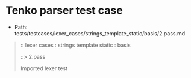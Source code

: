 # Tenko parser test case

- Path: tests/testcases/lexer_cases/strings_template_static/basis/2.pass.md

> :: lexer cases : strings template static : basis
>
> ::> 2.pass
>
> Imported lexer test
>
> <template pure> quotes

## Input

`````js
` a " b `
;
` a " b " c `
;
` a ' b `
;
` a ' b ' c `
;
` a ` b `
;
` a ` b ` c `
`````

## Output

_Note: the whole output block is auto-generated. Manual changes will be overwritten!_

Below follow outputs in four parsing modes: sloppy mode, strict mode script goal, module goal, web compat mode (always sloppy).

Note that the output parts are auto-generated by the test runner to reflect actual result.

### Sloppy mode

Parsed with script goal and as if the code did not start with strict mode header.

`````
throws: Parser error!
  Unable to ASI

` a " b `
;
` a " b " c `
;
` a ' b `
;
` a ' b ' c `
;
` a ` b `
      ^------- error

;
` a ` b ` c `
`````

### Strict mode

Parsed with script goal but as if it was starting with `"use strict"` at the top.

_Output same as sloppy mode._

### Module goal

Parsed with the module goal.

_Output same as sloppy mode._

### Web compat mode

Parsed in sloppy script mode but with the web compat flag enabled.

_Output same as sloppy mode._
